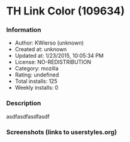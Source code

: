 # TH Link Color (109634)

### Information
- Author: KWierso (unknown)
- Created at: unknown
- Updated at: 1/23/2015, 10:05:34 PM
- License: NO-REDISTRIBUTION
- Category: mozilla
- Rating: undefined
- Total installs: 125
- Weekly installs: 0


### Description
asdfasdfasdfasdf


### Screenshots (links to userstyles.org)



